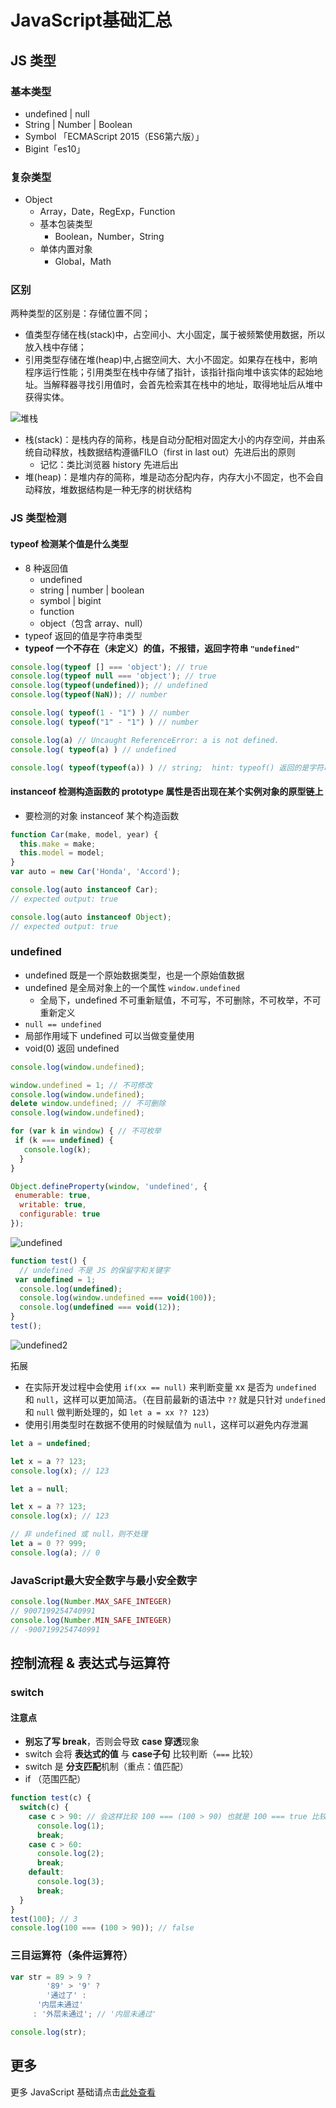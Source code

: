 # JavaScript基础汇总

## JS 类型

### 基本类型

- undefined | null
- String | Number | Boolean
- Symbol 「ECMAScript 2015（ES6第六版）」
- Bigint「es10」

### 复杂类型

- Object
  - Array，Date，RegExp，Function
  - 基本包装类型
    - Boolean，Number，String
  - 单体内置对象
    - Global，Math

### 区别

两种类型的区别是：存储位置不同；

- 值类型存储在栈(stack)中，占空间小、大小固定，属于被频繁使用数据，所以放入栈中存储；
- 引用类型存储在堆(heap)中,占据空间大、大小不固定。如果存在栈中，影响程序运行性能；引用类型在栈中存储了指针，该指针指向堆中该实体的起始地址。当解释器寻找引用值时，会首先检索其在栈中的地址，取得地址后从堆中获得实体。

![堆栈](/assets/JavaScript基础/堆栈.png)

- 栈(stack)：是栈内存的简称，栈是自动分配相对固定大小的内存空间，并由系统自动释放，栈数据结构遵循FILO（first in last out）先进后出的原则
  - 记忆：类比浏览器 history 先进后出
- 堆(heap)：是堆内存的简称，堆是动态分配内存，内存大小不固定，也不会自动释放，堆数据结构是一种无序的树状结构

### **JS 类型检测**

#### **typeof 检测某个值是什么类型**

- 8 种返回值
  - undefined
  - string | number | boolean
  - symbol | bigint
  - function
  - object（包含 array、null）
- typeof 返回的值是字符串类型
- **typeof 一个不存在（未定义）的值，不报错，返回字符串 `"undefined"`**

```jsx
console.log(typeof [] === 'object'); // true
console.log(typeof null === 'object'); // true
console.log(typeof(undefined)); // undefined
console.log(typeof(NaN)); // number
```

```jsx
console.log( typeof(1 - "1") ) // number
console.log( typeof("1" - "1") ) // number

console.log(a) // Uncaught ReferenceError: a is not defined.
console.log( typeof(a) ) // undefined
```

```jsx
console.log( typeof(typeof(a)) ) // string;  hint: typeof() 返回的是字符串
```

#### **instanceof 检测构造函数的 prototype 属性是否出现在某个实例对象的原型链上**

- 要检测的对象 instanceof 某个构造函数

```jsx
function Car(make, model, year) {
  this.make = make;
  this.model = model;
}
var auto = new Car('Honda', 'Accord');

console.log(auto instanceof Car);
// expected output: true

console.log(auto instanceof Object);
// expected output: true
```

### **undefined**

- undefined 既是一个原始数据类型，也是一个原始值数据
- undefined 是全局对象上的一个属性 `window.undefined`
  - 全局下，undefined 不可重新赋值，不可写，不可删除，不可枚举，不可重新定义
- `null == undefined`
- 局部作用域下 undefined 可以当做变量使用
- void(0) 返回 undefined

```jsx
console.log(window.undefined);

window.undefined = 1; // 不可修改
console.log(window.undefined);
delete window.undefined; // 不可删除
console.log(window.undefined);

for (var k in window) { // 不可枚举
 if (k === undefined) {
   console.log(k);
  }
}

Object.defineProperty(window, 'undefined', {
 enumerable: true,
  writable: true,
  configurable: true
});
```

![undefined](/assets/JavaScript基础/undefined.png)

```jsx
function test() {
  // undefined 不是 JS 的保留字和关键字
 var undefined = 1;
  console.log(undefined);
  console.log(window.undefined === void(100));
  console.log(undefined === void(12));
}
test();
```

![undefined2](/assets/JavaScript基础/undefined2.png)

拓展

- 在实际开发过程中会使用 `if(xx == null)` 来判断变量 xx 是否为 `undefined` 和 `null`，这样可以更加简洁。（在目前最新的语法中 `??` 就是只针对 `undefined` 和 `null` 做判断处理的，如 `let a = xx ?? 123`）
- 使用引用类型时在数据不使用的时候赋值为 `null`，这样可以避免内存泄漏

```jsx
let a = undefined;

let x = a ?? 123;
console.log(x); // 123
```

```jsx
let a = null;

let x = a ?? 123;
console.log(x); // 123
```

```jsx
// 非 undefined 或 null，则不处理
let a = 0 ?? 999;
console.log(a); // 0
```

### **JavaScript最大安全数字与最小安全数字**

```jsx
console.log(Number.MAX_SAFE_INTEGER)
// 9007199254740991
console.log(Number.MIN_SAFE_INTEGER)
// -9007199254740991
```

## 控制流程 & 表达式与运算符

### switch

#### 注意点

- **别忘了写 break**，否则会导致 **case 穿透**现象
- switch 会将 **表达式的值** 与 **case子句** 比较判断（`===` 比较）
- switch 是 **分支匹配**机制（重点：值匹配）
- if （范围匹配）

```jsx
function test(c) {
  switch(c) {
    case c > 90: // 会这样比较 100 === (100 > 90) 也就是 100 === true 比较，结果是 false
      console.log(1);
      break;
    case c > 60:
      console.log(2);
      break;
    default:
      console.log(3);
      break;
  }
}
test(100); // 3
console.log(100 === (100 > 90)); // false
```

### **三目运算符（条件运算符）**

```jsx
var str = 89 > 9 ? 
        '89' > '9' ?
        '通过了' :
      '内层未通过'
     : '外层未通过'; // '内层未通过'

console.log(str);
```

## 更多

更多 JavaScript 基础请点击[此处查看](https://willbchang.notion.site/JS-d6290c34bdb142839bf17b56cf30cd2f)
